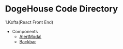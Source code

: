 # DogeHouse Code Directory


1.Kofta(React Front End)
  - Components
    - [AlertModal](https://github.com/benawad/dogehouse/blob/staging/kofta/src/vscode-webview/components/AlertModal.tsx)
    - [Backbar](https://github.com/benawad/dogehouse/blob/staging/kofta/src/vscode-webview/components/Backbar.tsx)
